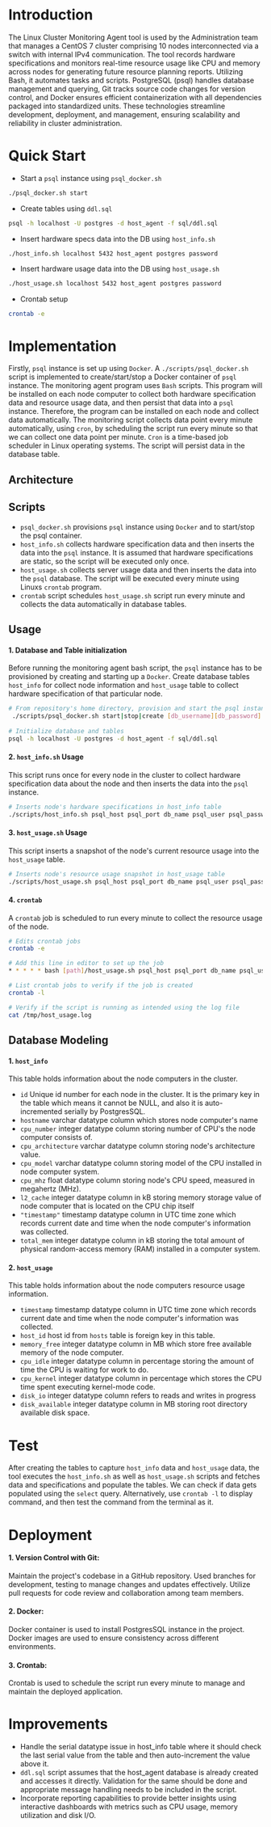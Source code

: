# Introduction
The Linux Cluster Monitoring Agent tool is used by the Administration team that manages a CentOS 7 cluster comprising 10 nodes interconnected via a switch with internal IPv4 communication. The tool records hardware specifications and monitors real-time resource usage like CPU and memory across nodes for generating future resource planning reports. Utilizing Bash, it automates tasks and scripts. PostgreSQL (psql) handles database management and querying, Git tracks source code changes for version control, and Docker ensures efficient containerization with all dependencies packaged into standardized units. These technologies streamline development, deployment, and management, ensuring scalability and reliability in cluster administration.

# Quick Start
- Start a `psql` instance using `psql_docker.sh`
```bash
./psql_docker.sh start
```
- Create tables using `ddl.sql`
```bash
psql -h localhost -U postgres -d host_agent -f sql/ddl.sql
```
- Insert hardware specs data into the DB using `host_info.sh`
```
./host_info.sh localhost 5432 host_agent postgres password
```
- Insert hardware usage data into the DB using `host_usage.sh`
```bash
./host_usage.sh localhost 5432 host_agent postgres password
```
- Crontab setup
```bash
crontab -e
```

# Implementation
Firstly, `psql` instance is set up using `Docker`. A `./scripts/psql_docker.sh ` script is implemented to create/start/stop a Docker container of `psql` instance. 
The monitoring agent program uses `Bash` scripts. This program will be installed on each node computer to collect both hardware specification data and resource usage data, and then persist that data into a `psql` instance.
Therefore, the program can be installed on each node and collect data automatically.
The monitoring script collects data point every minute automatically, using `cron`, by scheduling the script run every minute so that we can collect one data point per minute. `Cron` is a time-based job scheduler in Linux operating systems. The script will persist data in the database table.
## Architecture

## Scripts
- `psql_docker.sh` provisions `psql` instance using `Docker` and to start/stop the psql container.
- `host_info.sh` collects hardware specification data and then inserts the data into the `psql` instance. It is assumed that hardware specifications are static, so the script will be executed only once.
- `host_usage.sh` collects server usage data and then inserts the data into the `psql` database. The script will be executed every minute using Linuxs `crontab` program.
- `crontab` script schedules `host_usage.sh` script run every minute and collects the data automatically in database tables.

## Usage
#### 1. Database and Table initialization 
Before running the monitoring agent bash script, the `psql` instance has to be provisioned by creating and starting up a `Docker`.
Create database tables `host_info` for collect node information and `host_usage` table to collect hardware specification of that particular node.
```bash
# From repository's home directory, provision and start the psql instance with Docker
 ./scripts/psql_docker.sh start|stop|create [db_username][db_password]
 
# Initialize database and tables
psql -h localhost -U postgres -d host_agent -f sql/ddl.sql
```
#### 2. `host_info.sh` Usage 
This script runs once for every node in the cluster to collect hardware specification data about the node and then inserts the data into the `psql` instance.
```bash
# Inserts node's hardware specifications in host_info table
./scripts/host_info.sh psql_host psql_port db_name psql_user psql_password
```
#### 3. `host_usage.sh` Usage 
This script inserts a snapshot of the node's current resource usage into the `host_usage` table.
```bash
# Inserts node's resource usage snapshot in host_usage table
./scripts/host_usage.sh psql_host psql_port db_name psql_user psql_password
```

#### 4. `crontab`
A `crontab` job is scheduled to run every minute to collect the resource usage of the node.
```bash
# Edits crontab jobs
crontab -e

# Add this line in editor to set up the job
* * * * * bash [path]/host_usage.sh psql_host psql_port db_name psql_user psql_password > /tmp/host_usage.log

# List crontab jobs to verify if the job is created
crontab -l

# Verify if the script is running as intended using the log file
cat /tmp/host_usage.log
```

## Database Modeling

#### 1. `host_info`
This table holds information about the node computers in the cluster.
- `id` Unique id number for each node in the cluster. It is the primary key in the table which means it cannot be NULL, and also it is auto-incremented serially by PostgresSQL.  
- `hostname` varchar datatype column which stores node computer's name 
- `cpu_number` integer datatype column storing number of CPU's the node computer consists of.
- `cpu_architecture` varchar datatype column storing node's architecture value.
- `cpu_model` varchar datatype column storing model of the CPU installed in node computer system.
- `cpu_mhz` float datatype column storing node's CPU speed, measured in megahertz (MHz).
- `l2_cache` integer datatype column in kB storing memory storage value of node computer that is located on the CPU chip itself 
- `"timestamp"` timestamp datatype column in UTC time zone which records current date and time when the node computer's information was collected. 
- `total_mem` integer datatype column in kB storing the total amount of physical random-access memory (RAM) installed in a computer system. 

#### 2. `host_usage`
This table holds information about the node computers resource usage information.
- `timestamp` timestamp datatype column in UTC time zone which records current date and time when the node computer's information was collected.
- `host_id` host id from `hosts` table is foreign key in this table.
- `memory_free` integer datatype column in MB which store free available memory of the node computer.
- `cpu_idle` integer datatype column in percentage storing the amount of time the CPU is waiting for work to do.
- `cpu_kernel` integer datatype column in percentage which stores the CPU time spent executing kernel-mode code.
- `disk_io` integer datatype column refers to reads and writes in progress
- `disk_available` integer datatype column in MB storing root directory available disk space.

# Test
After creating the tables to capture `host_info` data and `host_usage` data, the tool executes the `host_info.sh` as well as `host_usage.sh` scripts and fetches data and specifications and populate the tables.
We can check if data gets populated using the `select` query.
Alternatively, use `crontab -l` to display command, and then test the command from the terminal as it. 


# Deployment
#### 1. Version Control with Git:
Maintain the project's codebase in a GitHub repository.
Used branches for development, testing to manage changes and updates effectively.
Utilize pull requests for code review and collaboration among team members.

#### 2. Docker:
Docker container is used to install PostgresSQL instance in the project. 
Docker images are used to ensure consistency across different environments.

#### 3. Crontab:
Crontab is used to schedule the script run every minute to manage and maintain the deployed application.

# Improvements

- Handle the serial datatype issue in host_info table where it should check the last serial value from the table and then auto-increment the value above it.
- `ddl.sql` script assumes that the host_agent database is already created and accesses it directly. Validation for the same should be done and appropriate message handling needs to be included in the script.
- Incorporate reporting capabilities to provide better insights using interactive dashboards with metrics such as CPU usage, memory utilization and disk I/O.
